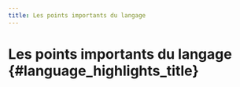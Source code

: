 ```yaml
---
title: Les points importants du langage
---
```


# Les points importants du langage {#language_highlights_title}
